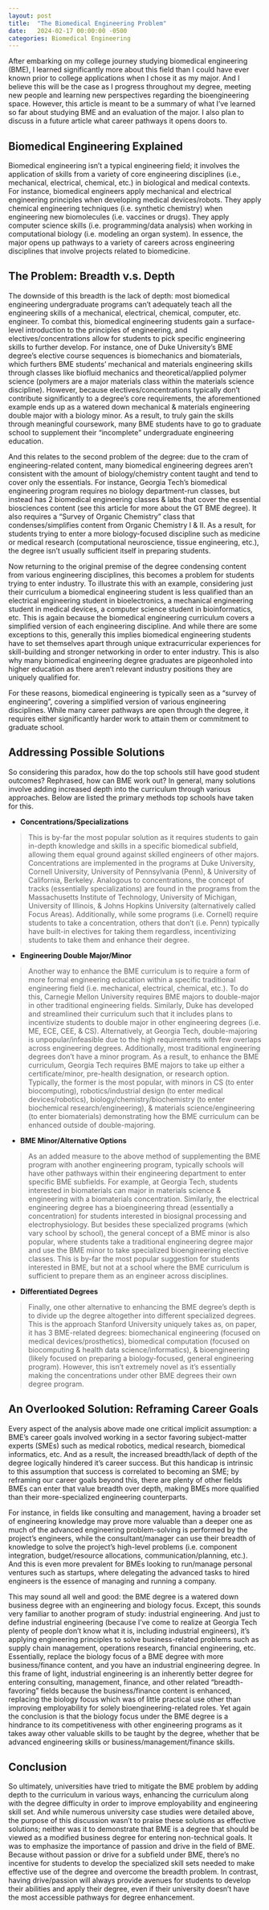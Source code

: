 ```yaml
---
layout: post
title:  "The Biomedical Engineering Problem"
date:   2024-02-17 00:00:00 -0500
categories: Biomedical Engineering
---
```


After embarking on my college journey studying biomedical engineering (BME), I learned significantly more about this field than I could have ever known prior to college applications when I chose it as my major. And I believe this will be the case as I progress throughout my degree, meeting new people and learning new perspectives regarding the bioengineering space. However, this article is meant to be a summary of what I’ve learned so far about studying BME and an evaluation of the major. I also plan to discuss in a future article what career pathways it opens doors to.

## Biomedical Engineering Explained

Biomedical engineering isn’t a typical engineering field; it involves the application of skills from a variety of core engineering disciplines (i.e., mechanical, electrical, chemical, etc.) in biological and medical contexts. For instance, biomedical engineers apply mechanical and electrical engineering principles when developing medical devices/robots. They apply chemical engineering techniques (i.e. synthetic chemistry) when engineering new biomolecules (i.e. vaccines or drugs). They apply computer science skills (i.e. programming/data analysis) when working in computational biology (i.e. modeling an organ system). In essence, the major opens up pathways to a variety of careers across engineering disciplines that involve projects related to biomedicine.

## The Problem: Breadth v.s. Depth

The downside of this breadth is the lack of depth: most biomedical engineering undergraduate programs can’t adequately teach all the engineering skills of a mechanical, electrical, chemical, computer, etc. engineer. To combat this, biomedical engineering students gain a surface-level introduction to the principles of engineering, and electives/concentrations allow for students to pick specific engineering skills to further develop. For instance, one of Duke University’s BME degree’s elective course sequences is biomechanics and biomaterials, which furthers BME students’ mechanical and materials engineering skills through classes like biofluid mechanics and theoretical/applied polymer science (polymers are a major materials class within the materials science discipline). However, because electives/concentrations typically don’t contribute significantly to a degree’s core requirements, the aforementioned example ends up as a watered down mechanical & materials engineering double major with a biology minor. As a result, to truly gain the skills through meaningful coursework, many BME students have to go to graduate school to supplement their “incomplete” undergraduate engineering education.

And this relates to the second problem of the degree: due to the cram of engineering-related content, many biomedical engineering degrees aren’t consistent with the amount of biology/chemistry content taught and tend to cover only the essentials. For instance, Georgia Tech’s biomedical engineering program requires no biology department-run classes, but instead has 2 biomedical engineering classes & labs that cover the essential biosciences content (see this article for more about the GT BME degree). It also requires a “Survey of Organic Chemistry” class that condenses/simplifies content from Organic Chemistry I & II. As a result, for students trying to enter a more biology-focused discipline such as medicine or medical research (computational neuroscience, tissue engineering, etc.), the degree isn’t usually sufficient itself in preparing students.

Now returning to the original premise of the degree condensing content from various engineering disciplines, this becomes a problem for students trying to enter industry. To illustrate this with an example, considering just their curriculum a biomedical engineering student is less qualified than an electrical engineering student in bioelectronics, a mechanical engineering student in medical devices, a computer science student in bioinformatics, etc. This is again because the biomedical engineering curriculum covers a simplified version of each engineering discipline. And while there are some exceptions to this, generally this implies biomedical engineering students have to set themselves apart through unique extracurricular experiences for skill-building and stronger networking in order to enter industry. This is also why many biomedical engineering degree graduates are pigeonholed into higher education as there aren’t relevant industry positions they are uniquely qualified for.

For these reasons, biomedical engineering is typically seen as a “survey of engineering”, covering a simplified version of various engineering disciplines. While many career pathways are open through the degree, it requires either significantly harder work to attain them or commitment to graduate school.

## Addressing Possible Solutions

So considering this paradox, how do the top schools still have good student outcomes? Rephrased, how can BME work out? In general, many solutions involve adding increased depth into the curriculum through various approaches. Below are listed the primary methods top schools have taken for this.

- **Concentrations/Specializations**
> This is by-far the most popular solution as it requires students to gain in-depth knowledge and skills in a specific biomedical subfield, allowing them equal ground against skilled engineers of other majors. Concentrations are implemented in the programs at Duke University, Cornell University, University of Pennsylvania (Penn), & University of California, Berkeley. Analogous to concentrations, the concept of tracks (essentially specializations) are found in the programs from the Massachusetts Institute of Technology, University of Michigan, University of Illinois, & Johns Hopkins University (alternatively called Focus Areas). Additionally, while some programs (i.e. Cornell) require students to take a concentration, others that don’t (i.e. Penn) typically have built-in electives for taking them regardless, incentivizing students to take them and enhance their degree.
- **Engineering Double Major/Minor**
> Another way to enhance the BME curriculum is to require a form of more formal engineering education within a specific traditional engineering field (i.e. mechanical, electrical, chemical, etc.). To do this, Carnegie Mellon University requires BME majors to double-major in other traditional engineering fields. Similarly, Duke has developed and streamlined their curriculum such that it includes plans to incentivize students to double major in other engineering degrees (i.e. ME, ECE, CEE, & CS). Alternatively, at Georgia Tech, double-majoring is unpopular/infeasible due to the high requirements with few overlaps across engineering degrees. Additionally, most traditional engineering degrees don’t have a minor program. As a result, to enhance the BME curriculum, Georgia Tech requires BME majors to take up either a certificate/minor, pre-health designation, or research option. Typically, the former is the most popular, with minors in CS (to enter biocomputing), robotics/industrial design (to enter medical devices/robotics), biology/chemistry/biochemistry (to enter biochemical research/engineering), & materials science/engineering (to enter biomaterials) demonstrating how the BME curriculum can be enhanced outside of double-majoring.
- **BME Minor/Alternative Options**
> As an added measure to the above method of supplementing the BME program with another engineering program, typically schools will have other pathways within their engineering department to enter specific BME subfields. For example, at Georgia Tech, students interested in biomaterials can major in materials science & engineering with a biomaterials concentration. Similarly, the electrical engineering degree has a bioengineering thread (essentially a concentration) for students interested in biosignal processing and electrophysiology. But besides these specialized programs (which vary school by school), the general concept of a BME minor is also popular, where students take a traditional engineering degree major and use the BME minor to take specialized bioengineering elective classes. This is by-far the most popular suggestion for students interested in BME, but not at a school where the BME curriculum is sufficient to prepare them as an engineer across disciplines.
- **Differentiated Degrees**
> Finally, one other alternative to enhancing the BME degree’s depth is to divide up the degree altogether into different specialized degrees. This is the approach Stanford University uniquely takes as, on paper, it has 3 BME-related degrees: biomechanical engineering (focused on medical devices/prosthetics), biomedical computation (focused on biocomputing & health data science/informatics), & bioengineering (likely focused on preparing a biology-focused, general engineering program). However, this isn’t extremely novel as it’s essentially making the concentrations under other BME degrees their own degree program.

## An Overlooked Solution: Reframing Career Goals
Every aspect of the analysis above made one critical implicit assumption: a BME’s career goals involved working in a sector favoring subject-matter experts (SMEs) such as medical robotics, medical research, biomedical informatics, etc. And as a result, the increased breadth/lack of depth of the degree logically hindered it’s career success. But this handicap is intrinsic to this assumption that success is correlated to becoming an SME; by reframing our career goals beyond this, there are plenty of other fields BMEs can enter that value breadth over depth, making BMEs more qualified than their more-specialized engineering counterparts. 

For instance, in fields like consulting and management, having a broader set of engineering knowledge may prove more valuable than a deeper one as much of the advanced engineering problem-solving is performed by the project’s engineers, while the consultant/manager can use their breadth of knowledge to solve the project’s high-level problems (i.e. component integration, budget/resource allocations, communication/planning, etc.). And this is even more prevalent for BMEs looking to run/manage personal ventures such as startups, where delegating the advanced tasks to hired engineers is the essence of managing and running a company.

This may sound all well and good: the BME degree is a watered down business degree with an engineering and biology focus. Except, this sounds very familiar to another program of study: industrial engineering. And just to define industrial engineering (because I’ve come to realize at Georgia Tech plenty of people don’t know what it is, including industrial engineers), it’s applying engineering principles to solve business-related problems such as supply chain management, operations research, financial engineering, etc. Essentially, replace the biology focus of a BME degree with more business/finance content, and you have an industrial engineering degree. In this frame of light, industrial engineering is an inherently better degree for entering consulting, management, finance, and other related “breadth-favoring” fields because the business/finance content is enhanced, replacing the biology focus which was of little practical use other than improving employability for solely bioengineering-related roles. Yet again the conclusion is that the biology focus under the BME degree is a hindrance to its competitiveness with other engineering programs as it takes away other valuable skills to be taught by the degree, whether that be advanced engineering skills or business/management/finance skills.

## Conclusion

So ultimately, universities have tried to mitigate the BME problem by adding depth to the curriculum in various ways, enhancing the curriculum along with the degree difficulty in order to improve employability and engineering skill set. And while numerous university case studies were detailed above, the purpose of this discussion wasn’t to praise these solutions as effective solutions; neither was it to demonstrate that BME is a degree that should be viewed as a modified business degree for entering non-technical goals. It was to emphasize the importance of passion and drive in the field of BME. Because without passion or drive for a subfield under BME, there’s no incentive for students to develop the specialized skill sets needed to make effective use of the degree and overcome the breadth problem. In contrast, having drive/passion will always provide avenues for students to develop their abilities and apply their degree, even if their university doesn’t have the most accessible pathways for degree enhancement.